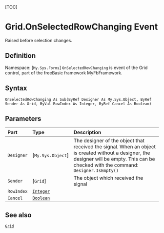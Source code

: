 [TOC]
# Grid.OnSelectedRowChanging Event
Raised before selection changes.
## Definition
Namespace: [`My.Sys.Forms`]
`OnSelectedRowChanging` is event of the Grid control, part of the freeBasic framework MyFbFramework.
## Syntax
```freeBasic
OnSelectedRowChanging As Sub(ByRef Designer As My.Sys.Object, ByRef Sender As Grid, ByVal RowIndex As Integer, ByRef Cancel As Boolean)
```

## Parameters

|Part|Type|Description|
| :------------ | :------------ | :------------ |
|`Designer`|[`My.Sys.Object`]|The designer of the object that received the signal. When an object is created without a designer, the designer will be empty. This can be checked with the command: `Designer.IsEmpty()`|
|`Sender`|[`Grid`]|The object which received the signal|
|`RowIndex`|[`Integer`]("https://www.freebasic.net/wiki/KeyPgInteger")||
|`Cancel`|[`Boolean`]("https://www.freebasic.net/wiki/KeyPgBoolean")||

## See also
[`Grid`](Grid.md)
